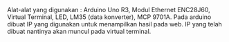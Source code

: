 Alat-alat yang digunakan : Arduino Uno R3, Modul Ethernet ENC28J60, Virtual Terminal, LED, LM35 (data konverter), MCP 9701A. Pada arduino dibuat IP yang digunakan untuk menampilkan hasil pada web. IP yang telah dibuat nantinya akan muncul pada virtual terminal.
